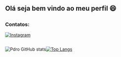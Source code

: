 ## Olá seja bem vindo ao meu perfil 😄

##

### **Contatos:**

[![Instagram](https://img.shields.io/badge/Instagram-E4405F?style=for-the-badge&logo=instagram&logoColor=white)](https://www.instagram.com/p_nnrique/)

##

![Pdro GitHub stats](https://github-readme-stats.vercel.app/api?username=Pdro-henriQ&show_icons=true&theme=transparent&hide_border=true)[![Top Langs](https://github-readme-stats.vercel.app/api/top-langs/?username=Pdro-henriQ&layout=compact&hide_title=false&theme=transparent&hide_border=true)](https://github.com/Pdro-henriQ/github-readme-stats)

